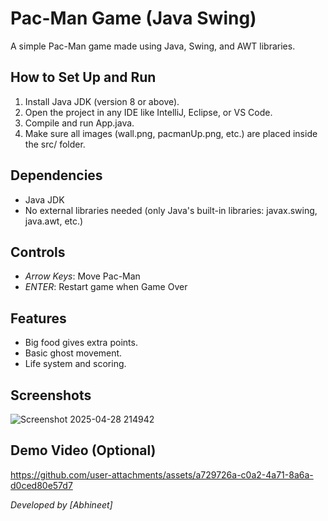 # Pac-Man Game (Java Swing)

A simple Pac-Man game made using Java, Swing, and AWT libraries.

## How to Set Up and Run

1. Install Java JDK (version 8 or above).
2. Open the project in any IDE like IntelliJ, Eclipse, or VS Code.
3. Compile and run App.java.
4. Make sure all images (wall.png, pacmanUp.png, etc.) are placed inside the src/ folder.

## Dependencies

- Java JDK
- No external libraries needed (only Java's built-in libraries: javax.swing, java.awt, etc.)

## Controls

- *Arrow Keys*: Move Pac-Man
- *ENTER*: Restart game when Game Over

## Features

- Big food gives extra points.
- Basic ghost movement.
- Life system and scoring.

## Screenshots

![Screenshot 2025-04-28 214942](https://github.com/user-attachments/assets/2d33682a-0837-4627-9e82-485ba1b505c2)

## Demo Video (Optional)

https://github.com/user-attachments/assets/a729726a-c0a2-4a71-8a6a-d0ced80e57d7



*Developed by [Abhineet]*

